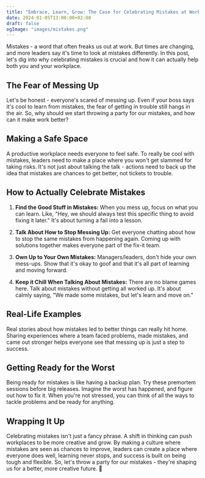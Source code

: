 ```yaml
---
title: "Embrace, Learn, Grow: The Case for Celebrating Mistakes at Work"
date: 2024-01-05T13:00:00+02:00
draft: false
ogImage: "images/mistakes.png"
---
```


Mistakes - a word that often freaks us out at work. But times are changing, and more leaders say it's time 
to look at mistakes differently. In this post, let's dig into why celebrating mistakes is crucial and how 
it can actually help both you and your workplace.

## The Fear of Messing Up

Let's be honest - everyone's scared of messing up. Even if your boss says it's cool to learn from mistakes, 
the fear of getting in trouble still hangs in the air. So, why should we start throwing a party for our mistakes, 
and how can it make work better?

## Making a Safe Space

A productive workplace needs everyone to feel safe. To really be cool with mistakes, leaders need to make a 
place where you won't get slammed for taking risks. It's not just about talking the talk - actions need to 
back up the idea that mistakes are chances to get better, not tickets to trouble.

## How to Actually Celebrate Mistakes

1. **Find the Good Stuff in Mistakes:**
   When you mess up, focus on what you can learn. Like, "Hey, we should always test this specific thing 
to avoid fixing it later." It's about turning a fail into a lesson.

2. **Talk About How to Stop Messing Up:**
   Get everyone chatting about how to stop the same mistakes from happening again. Coming up with solutions 
together makes everyone part of the fix-it team.

3. **Own Up to Your Own Mistakes:**
   Managers/leaders, don't hide your own mess-ups. Show that it's okay to goof and that it's all part of 
learning and moving forward.

4. **Keep it Chill When Talking About Mistakes:**
   There are no blame games here. Talk about mistakes without getting all worked up. It's about calmly saying,
"We made some mistakes, but let's learn and move on."

## Real-Life Examples

Real stories about how mistakes led to better things can really hit home. Sharing experiences where a team 
faced problems, made mistakes, and came out stronger helps everyone see that messing up is just a step to success.

## Getting Ready for the Worst

Being ready for mistakes is like having a backup plan. Try these premortem sessions before big releases. 
Imagine the worst has happened, and figure out how to fix it. When you're not stressed, you can think of all the 
ways to tackle problems and be ready for anything.

## Wrapping It Up

Celebrating mistakes isn't just a fancy phrase. A shift in thinking can push workplaces to be more creative and grow. 
By making a culture where mistakes are seen as chances to improve, leaders can create a place where everyone does well, 
learning never stops, and success is built on being tough and flexible. So, let's throw a party for our mistakes - 
they're shaping us for a better, more creative future. 🎉
